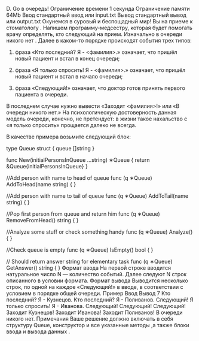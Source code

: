 D. Go в очередь!
Ограничение времени	1 секунда
Ограничение памяти	64Mb
Ввод	стандартный ввод или input.txt
Вывод	стандартный вывод или output.txt
Окунемся в суровый и беспощадный мир! Вы на приеме к стоматологу . Напишем программу-медсестру, которая будет помогать врачу определять, кто следующий на прием.
Изначально в очереди никого нет . Далее в каком-то порядке происходят события трех типов:

1) фраза «Кто последний? Я - <фамилия>.» означает, что пришёл новый пациент и встал в конец очереди;

2) фраза «Я только спросить! Я - <фамилия>.» означает, что пришёл новый пациент и встал в начало очереди;

3) фраза «Следующий!» означает, что доктор готов принять первого пациента в очереди.

В последнем случае нужно вывести «Заходит <фамилия>!» или «В очереди никого нет.» На психологическую достоверность данная модель очереди, конечно, не претендует: в жизни такое нахальство с «я только спросить» прощается далеко не всегда.

В качестве примера возьмите следующий блок:

type Queue struct { 
        queue []string 
} 
 
func New(initialPersonsInQueue ...string) ∗Queue { 
        return &Queue{initialPersonsInQueue} 
} 
 
//Add person with name to head of queue 
func (q ∗Queue) AddToHead(name string) { 
} 
 
//Add person with name to tail of queue 
func (q ∗Queue) AddToTail(name string) { 
} 
 
//Pop first person from queue and return him 
func (q ∗Queue) RemoveFromHead() string { 
} 
 
//Analyze some stuff or check something handy 
func (q ∗Queue) Analyze() { 
} 
 
//Check queue is empty 
func (q ∗Queue) IsEmpty() bool { 
} 
 
// Should return answer string for elementary task 
func (q ∗Queue) GetAnswer() string { 
}
Формат ввода
На первой строке вводится натуральное число N — количество событий. Далее следуют N строк описанного в условии формата.
Формат вывода
Выводится несколько строк, по одной на каждое «Следующий!» в вводе, в соответствии с условием в порядке общей очереди.
Пример
Ввод
Вывод
7
Кто последний? Я - Кузнецов.
Кто последний? Я - Поливанов.
Следующий!
Я только спросить! Я - Иванова.
Следующий!
Следующий!
Следующий!
Заходит Кузнецов!
Заходит Иванова!
Заходит Поливанов!
В очереди никого нет.
Примечания
Ваше решение должно включать в себя структуру Queue, конструктор и все указанные методы ,а также блоки ввода и вывода данных .